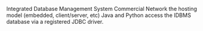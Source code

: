 Integrated Database Management System
Commercial
Network
the hosting model (embedded, client/server, etc)
Java and Python access the IDBMS database via a registered JDBC driver. 
